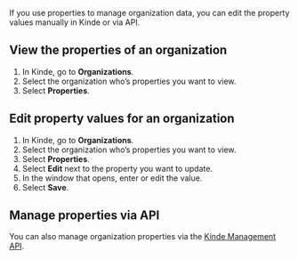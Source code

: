 
If you use properties to manage organization data, you can edit the property values manually in Kinde or via API.

## View the properties of an organization

1. In Kinde, go to **Organizations**.
2. Select the organization who’s properties you want to view.
3. Select **Properties**.

## Edit property values for an organization

1. In Kinde, go to **Organizations**.
2. Select the organization who’s properties you want to view.
3. Select **Properties**.
4. Select **Edit** next to the property you want to update.
5. In the window that opens, enter or edit the value.
6. Select **Save**.

## Manage properties via API

You can also manage organization properties via the [Kinde Management API](/kinde-apis/management#tag/organizations/patch/api/v1/organizations/{org_code}/properties).
